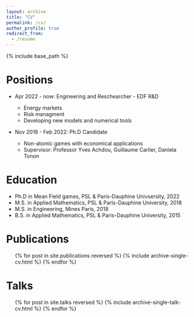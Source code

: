 ```yaml
---
layout: archive
title: "CV"
permalink: /cv/
author_profile: true
redirect_from:
  - /resume
---
```


{% include base_path %}

Positions
======
* Apr 2022 - now: Engineering  and Reschearcher - EDF R&D
  * Energy markets
  * Risk managment
  * Developing new models and numerical tools

* Nov 2018 - Feb 2022: Ph.D Candidate
  * Non-atomic games with economical applications
  * Supervisor: Professor Yves Achdou, Guillaume Carlier, Daniela Tonon
  
Education
======
* Ph.D in Mean Field games, PSL & Paris-Dauphine Univsersity, 2022 
* M.S. in Applied Mathematics, PSL & Paris-Dauphine University, 2018
* M.S. in Engineering, Mines Paris, 2018
* B.S. in Applied Mathematics, PSL & Paris-Dauphine University, 2015

Publications
======
  <ul>{% for post in site.publications reversed %}
    {% include archive-single-cv.html %}
  {% endfor %}</ul>
  
Talks
======
  <ul>{% for post in site.talks reversed %}
    {% include archive-single-talk-cv.html  %}
  {% endfor %}</ul>
  

